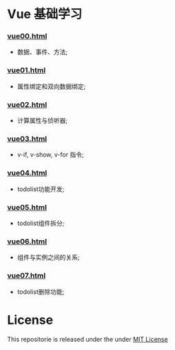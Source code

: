 # Vue 基础学习

### [vue00.html](https://github.com/liuzhongning/NNLearnVue/blob/master/vue00.html)

-  数据、事件、方法;

### [vue01.html](https://github.com/liuzhongning/NNLearnVue/blob/master/vue01.html)

-  属性绑定和双向数据绑定;

### [vue02.html](https://github.com/liuzhongning/NNLearnVue/blob/master/vue02.html)

-  计算属性与侦听器;

### [vue03.html](https://github.com/liuzhongning/NNLearnVue/blob/master/vue03.html)

-  v-if, v-show, v-for 指令;

### [vue04.html](https://github.com/liuzhongning/NNLearnVue/blob/master/vue04.html)

-  todolist功能开发;

### [vue05.html](https://github.com/liuzhongning/NNLearnVue/blob/master/vue05.html)

-  todolist组件拆分;

### [vue06.html](https://github.com/liuzhongning/NNLearnVue/blob/master/vue06.html)

-  组件与实例之间的关系;

### [vue07.html](https://github.com/liuzhongning/NNLearnVue/blob/master/vue07.html)

-  todolist删除功能;


# License

This repositorie is released under the under [MIT License](https://github.com/liuzhongning/NNLearnVue/blob/master/LICENSE)
